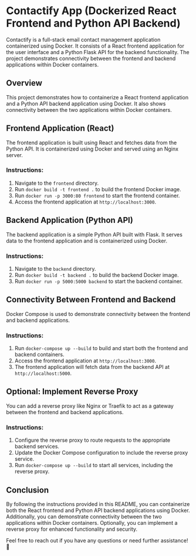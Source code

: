 # Contactify App (Dockerized React Frontend and Python API Backend)

Contactify is a full-stack email contact management application containerized using Docker. It consists of a React frontend application for the user interface and a Python Flask API for the backend functionality. The project demonstrates connectivity between the frontend and backend applications within Docker containers.

## Overview 

This project demonstrates how to containerize a React frontend application and a Python API backend application using Docker. It also shows connectivity between the two applications within Docker containers.

## Frontend Application (React)

The frontend application is built using React and fetches data from the Python API. It is containerized using Docker and served using an Nginx server.

### Instructions:

1. Navigate to the `frontend` directory.
2. Run `docker build -t frontend .` to build the frontend Docker image.
3. Run `docker run -p 3000:80 frontend` to start the frontend container.
4. Access the frontend application at `http://localhost:3000`.

## Backend Application (Python API)

The backend application is a simple Python API built with Flask. It serves data to the frontend application and is containerized using Docker.

### Instructions:

1. Navigate to the `backend` directory.
2. Run `docker build -t backend .` to build the backend Docker image.
3. Run `docker run -p 5000:5000 backend` to start the backend container.

## Connectivity Between Frontend and Backend

Docker Compose is used to demonstrate connectivity between the frontend and backend applications.

### Instructions:

1. Run `docker-compose up --build` to build and start both the frontend and backend containers.
2. Access the frontend application at `http://localhost:3000`.
3. The frontend application will fetch data from the backend API at `http://localhost:5000`.

## Optional: Implement Reverse Proxy

You can add a reverse proxy like Nginx or Traefik to act as a gateway between the frontend and backend applications.

### Instructions:

1. Configure the reverse proxy to route requests to the appropriate backend services.
2. Update the Docker Compose configuration to include the reverse proxy service.
3. Run `docker-compose up --build` to start all services, including the reverse proxy.

## Conclusion

By following the instructions provided in this README, you can containerize both the React frontend and Python API backend applications using Docker. Additionally, you can demonstrate connectivity between the two applications within Docker containers. Optionally, you can implement a reverse proxy for enhanced functionality and security.

Feel free to reach out if you have any questions or need further assistance! 🚀